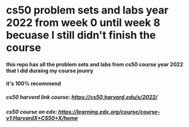 # cs50 problem sets and labs year 2022 from week 0 until week 8 becuase I still didn't finish the course

#### this repo has all the problem sets and labs from cs50 course year 2022 that I did duraing my course jounry

**it's 100% recommend**

##### cs50 harverd link course: https://cs50.harvard.edu/x/2022/
##### cs50 course on edx: https://learning.edx.org/course/course-v1:HarvardX+CS50+X/home
